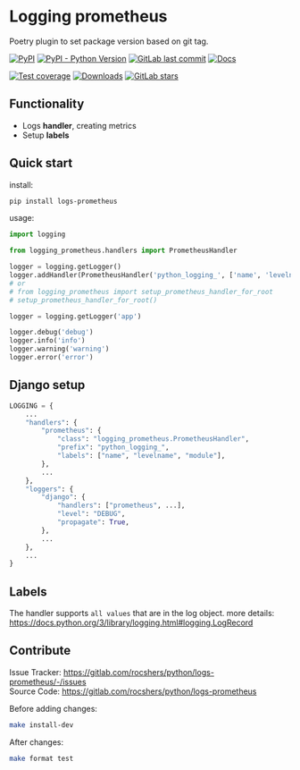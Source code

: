 # Logging prometheus

Poetry plugin to set package version based on git tag.

[![PyPI](https://img.shields.io/pypi/v/logs-prometheus)](https://pypi.org/project/logs-prometheus/)
[![PyPI - Python Version](https://img.shields.io/pypi/pyversions/logs-prometheus)](https://pypi.org/project/logs-prometheus/)
[![GitLab last commit](https://img.shields.io/gitlab/last-commit/rocshers/python/logs-prometheus)](https://gitlab.com/rocshers/python/logs-prometheus)
[![Docs](https://img.shields.io/badge/docs-exist-blue)](https://rocshers.gitlab.io/python/logs-prometheus/)

[![Test coverage](https://codecov.io/gitlab/rocshers:python/logs-prometheus/graph/badge.svg?token=3C6SLDPHUC)](https://codecov.io/gitlab/rocshers:python/logs-prometheus)
[![Downloads](https://static.pepy.tech/badge/logs-prometheus)](https://pepy.tech/project/logs-prometheus)
[![GitLab stars](https://img.shields.io/gitlab/stars/rocshers/python/logs-prometheus)](https://gitlab.com/rocshers/python/logs-prometheus)

## Functionality

- Logs **handler**, creating metrics
- Setup **labels**

## Quick start

install:

```bash
pip install logs-prometheus
```

usage:

```python
import logging

from logging_prometheus.handlers import PrometheusHandler

logger = logging.getLogger()
logger.addHandler(PrometheusHandler('python_logging_', ['name', 'levelname', 'module']))
# or
# from logging_prometheus import setup_prometheus_handler_for_root
# setup_prometheus_handler_for_root()

logger = logging.getLogger('app')

logger.debug('debug')
logger.info('info')
logger.warning('warning')
logger.error('error')
```

## Django setup

```python
LOGGING = {
    ...
    "handlers": {
        "prometheus": {
            "class": "logging_prometheus.PrometheusHandler",
            "prefix": "python_logging_",
            "labels": ["name", "levelname", "module"],
        },
        ...
    },
    "loggers": {
        "django": {
            "handlers": ["prometheus", ...],
            "level": "DEBUG",
            "propagate": True,
        },
        ...
    },
    ...
}
```

## Labels

The handler supports `all values` that are in the log object. more details: <https://docs.python.org/3/library/logging.html#logging.LogRecord>

## Contribute

Issue Tracker: <https://gitlab.com/rocshers/python/logs-prometheus/-/issues>  
Source Code: <https://gitlab.com/rocshers/python/logs-prometheus>

Before adding changes:

```bash
make install-dev
```

After changes:

```bash
make format test
```
